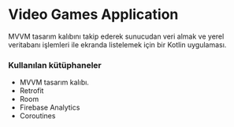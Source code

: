 # Video Games Application

MVVM tasarım kalıbını takip ederek sunucudan veri almak ve yerel veritabanı işlemleri ile ekranda listelemek için bir Kotlin uygulaması.

### Kullanılan kütüphaneler

* MVVM tasarım kalıbı.
* Retrofit
* Room
* Firebase Analytics 
* Coroutines